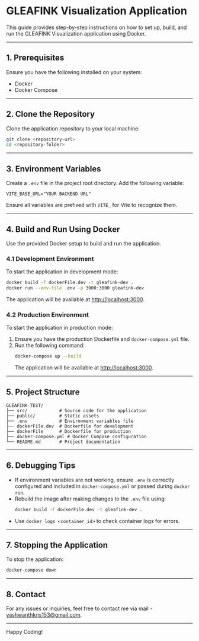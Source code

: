 
# GLEAFINK Visualization Application

This guide provides step-by-step instructions on how to set up, build, and run the GLEAFINK Visualization application using Docker.

---

## **1. Prerequisites**
Ensure you have the following installed on your system:
- Docker
- Docker Compose

---

## **2. Clone the Repository**
Clone the application repository to your local machine:
```bash
git clone <repository-url>
cd <repository-folder>
```

---

## **3. Environment Variables**
Create a `.env` file in the project root directory. Add the following variable:

```env
VITE_BASE_URL="YOUR BACKEND URL"
```

Ensure all variables are prefixed with `VITE_` for Vite to recognize them.

---

## **4. Build and Run Using Docker**
Use the provided Docker setup to build and run the application.

### **4.1 Development Environment**
To start the application in development mode:
```bash
docker build -f dockerFile.dev -t gleafink-dev .
docker run --env-file .env -p 3000:3000 gleafink-dev
```
The application will be available at [http://localhost:3000](http://localhost:3000).

### **4.2 Production Environment**
To start the application in production mode:
1. Ensure you have the production Dockerfile and `docker-compose.yml` file.
2. Run the following command:
   ```bash
   docker-compose up --build
   ```
   The application will be available at [http://localhost:3000](http://localhost:3000).

---

## **5. Project Structure**
```plaintext
GLEAFINK-TEST/
├── src/            # Source code for the application
├── public/         # Static assets
├── .env            # Environment variables file
├── dockerFile.dev  # Dockerfile for development
├── dockerFile      # Dockerfile for production
├── docker-compose.yml # Docker Compose configuration
└── README.md       # Project documentation
```

---

## **6. Debugging Tips**
- If environment variables are not working, ensure `.env` is correctly configured and included in `docker-compose.yml` or passed during `docker run`.
- Rebuild the image after making changes to the `.env` file using:
  ```bash
  docker build -f dockerFile.dev -t gleafink-dev .
  ```
- Use `docker logs <container_id>` to check container logs for errors.

---

## **7. Stopping the Application**
To stop the application:
```bash
docker-compose down
```

---

## **8. Contact**
For any issues or inquiries, feel free to contact me via mail - yashwanthkris153@gmail.com.

---

Happy Coding!
